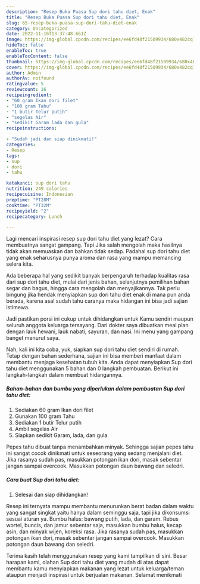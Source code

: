 ```yaml
---
description: "Resep Buka Puasa Sup dori tahu diet, Enak"
title: "Resep Buka Puasa Sup dori tahu diet, Enak"
slug: 65-resep-buka-puasa-sup-dori-tahu-diet-enak
category: Uncategorized
date: 2022-11-16T13:37:48.661Z
image: https://img-global.cpcdn.com/recipes/ee6fd48f21509934/680x482cq70/sup-dori-tahu-diet-foto-resep-utama.jpg
hideToc: false
enableToc: true
enableTocContent: false
thumbnail: https://img-global.cpcdn.com/recipes/ee6fd48f21509934/680x482cq70/sup-dori-tahu-diet-foto-resep-utama.jpg
cover: https://img-global.cpcdn.com/recipes/ee6fd48f21509934/680x482cq70/sup-dori-tahu-diet-foto-resep-utama.jpg
author: Admin
authorAv: notfound
ratingvalue: 5
reviewcount: 16
recipeingredient:
- "60 gram Ikan dori filet"
- "100 gram Tahu"
- "1 butir Telur putih"
- "segelas Air"
- "sedikit Garam lada dan gula"
recipeinstructions:

- "Sudah jadi dan siap dinikmati!"
categories:
- Resep
tags:
- sup
- dori
- tahu

katakunci: sup dori tahu 
nutrition: 249 calories
recipecuisine: Indonesian
preptime: "PT28M"
cooktime: "PT32M"
recipeyield: "2"
recipecategory: Lunch

---
```



Lagi mencari inspirasi resep sup dori tahu diet yang lezat? Cara membuatnya sangat gampang. Tapi Jika salah mengolah maka hasilnya tidak akan memuaskan dan bahkan tidak sedap. Padahal sup dori tahu diet yang enak seharusnya punya aroma dan rasa yang mampu memancing selera kita.


Ada beberapa hal yang sedikit banyak berpengaruh terhadap kualitas rasa dari sup dori tahu diet, mulai dari jenis bahan, selanjutnya pemilihan bahan segar dan bagus, hingga cara mengolah dan menyajikannya. Tak perlu bingung jika hendak menyiapkan sup dori tahu diet enak di mana pun anda berada, karena asal sudah tahu caranya maka hidangan ini bisa jadi sajian istimewa.

Jadi pastikan porsi ini cukup untuk dihidangkan untuk Kamu sendiri maupun seluruh anggota keluarga tersayang. Dari dokter saya dibuatkan meal plan dengan lauk hewani, lauk nabati, sayuran, dan nasi. Ini menu yang gampang banget menurut saya.


Nah, kali ini kita coba, yuk, siapkan sup dori tahu diet sendiri di rumah. Tetap dengan bahan sederhana, sajian ini bisa memberi manfaat dalam membantu menjaga kesehatan tubuh kita. Anda dapat menyiapkan Sup dori tahu diet menggunakan 5 bahan dan 0 langkah pembuatan. Berikut ini langkah-langkah dalam membuat hidangannya.

<!--inarticleads1-->

##### Bahan-bahan dan bumbu yang diperlukan dalam pembuatan Sup dori tahu diet:

1. Sediakan 60 gram Ikan dori filet
1. Gunakan 100 gram Tahu
1. Sediakan 1 butir Telur putih
1. Ambil segelas Air
1. Siapkan sedikit Garam, lada, dan gula


Pepes tahu dibuat tanpa menambahkan minyak. Sehingga sajian pepes tahu ini sangat cocok dinikmati untuk seseorang yang sedang menjalani diet. Jika rasanya sudah pas, masukkan potongan ikan dori, masak sebentar jangan sampai overcook. Masukkan potongan daun bawang dan seledri. 

<!--inarticleads2-->

##### Cara buat Sup dori tahu diet:


1. Selesai dan siap dihidangkan!

Resep ini ternyata mampu membantu menurunkan berat badan dalam waktu yang sangat singkat yaitu hanya dalam seminggu saja, tapi jika dikonsumsi sesuai aturan ya. Bumbu halus: bawang putih, lada, dan garam. Rebus wortel, buncis, dan jamur sebentar saja, masukkan bumbu halus, kecap asin, dan minyak wijen, koreksi rasa. Jika rasanya sudah pas, masukkan potongan ikan dori, masak sebentar jangan sampai overcook. Masukkan potongan daun bawang dan seledri. 

Terima kasih telah menggunakan resep yang kami tampilkan di sini. Besar harapan kami, olahan Sup dori tahu diet yang mudah di atas dapat membantu kamu menyiapkan makanan yang lezat untuk keluarga/teman ataupun menjadi inspirasi untuk berjualan makanan. Selamat menikmati
